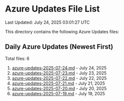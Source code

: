 # Azure Updates File List

Last Updated: July 24, 2025 03:01:27 UTC

This directory contains the following Azure Updates files:

## Daily Azure Updates (Newest First)

Total files: 6

1. [azure-updates-2025-07-24.md](./azure-updates-2025-07-24.md) - July 24, 2025
2. [azure-updates-2025-07-23.md](./azure-updates-2025-07-23.md) - July 23, 2025
3. [azure-updates-2025-07-22.md](./azure-updates-2025-07-22.md) - July 22, 2025
4. [azure-updates-2025-07-21.md](./azure-updates-2025-07-21.md) - July 21, 2025
5. [azure-updates-2025-07-20.md](./azure-updates-2025-07-20.md) - July 20, 2025
6. [azure-updates-2025-07-19.md](./azure-updates-2025-07-19.md) - July 19, 2025
